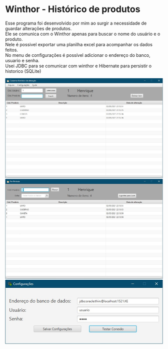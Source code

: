 # Winthor - Histórico de produtos
Esse programa foi desenvolvido por mim ao surgir a necessidade de guardar alterações de produtos.<br>
Ele se comunica com o Winthor apenas para buscar o nome do usuário e o produto.<br>
Nele é possivel exportar uma planilha excel para acompanhar os dados feitos.<br>
No menu de configurações é possível adicionar o endereço do banco, usuario e senha.<br>
Usei JDBC para se comunicar com winthor e Hibernate para persistir o historico (SQLite) <br>

![](images/primary.jpg)
![](images/getdata.jpg)
![](images/config.jpg)






